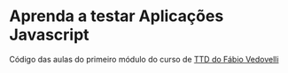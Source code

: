 # Aprenda a testar Aplicações Javascript

Código das aulas do primeiro módulo do curso de [TTD do Fábio Vedovelli](https://javascript.tv.br/)
